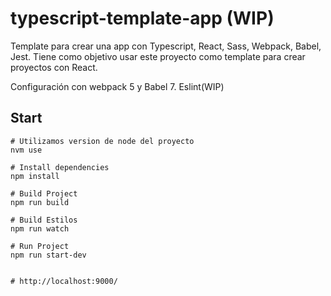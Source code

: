 # typescript-template-app (WIP)


Template para crear una app con Typescript, React, Sass, Webpack, Babel, Jest. Tiene como objetivo usar este proyecto como template para crear proyectos con React.

Configuración con webpack 5 y Babel 7. Eslint(WIP)

## Start

```
# Utilizamos version de node del proyecto
nvm use

# Install dependencies
npm install

# Build Project
npm run build

# Build Estilos
npm run watch

# Run Project
npm run start-dev


# http://localhost:9000/



